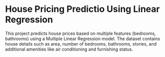 # House Pricing Predictio Using Linear Regression

This project predicts house prices based on multiple features (bedrooms, bathrooms) using a Multiple Linear Regression model. The dataset contains house details such as area, number of bedrooms, bathrooms, stories, and additional amenities like air conditioning and furnishing status.
